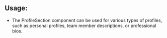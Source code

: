 ## Usage:
* The ProfileSection component can be used for various types of profiles, such as personal profiles, team member descriptions, or professional bios.